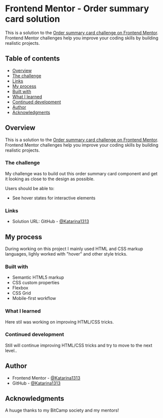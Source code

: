 # Frontend Mentor - Order summary card solution

This is a solution to the [Order summary card challenge on Frontend Mentor](https://www.frontendmentor.io/challenges/order-summary-component-QlPmajDUj). Frontend Mentor challenges help you improve your coding skills by building realistic projects. 

## Table of contents

  - [Overview](#overview)
  - [The challenge](#the-challenge)
  - [Links](#links)
  - [My process](#my-process)
  - [Built with](#built-with)
  - [What I learned](#what-i-learned)
  - [Continued development](#continued-development)
  - [Author](#author)
  - [Acknowledgments](#acknowledgments)


## Overview
This is a solution to the [Order summary card challenge on Frontend Mentor](https://www.frontendmentor.io/challenges/order-summary-component-QlPmajDUj). Frontend Mentor challenges help you improve your coding skills by building realistic projects. 

### The challenge
My challenge was to build out this order summary card component and get it looking as close to the design as possible.

Users should be able to:

- See hover states for interactive elements


### Links

- Solution URL: GitHub - [@Katarina1313](https://github.com/)


## My process
During working on this project I mainly used HTML and CSS markup languages, lighly worked with "hover" and other style tricks.

### Built with

- Semantic HTML5 markup
- CSS custom properties
- Flexbox
- CSS Grid
- Mobile-first workflow


### What I learned

Here stil was working on improving HTML/CSS tricks.


### Continued development

Still will continue improving HTML/CSS tricks and try to move to the next level..


## Author

- Frontend Mentor - [@Katarina1313](https://www.frontendmentor.io/profile/yourusername)
- GitHub - [@Katarina1313](https://github.com/)


## Acknowledgments

A huuge thanks to my BitCamp society and my mentors!
